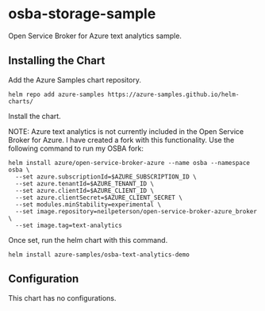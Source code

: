# osba-storage-sample

Open Service Broker for Azure text analytics sample.

## Installing the Chart

Add the Azure Samples chart repository.

```
helm repo add azure-samples https://azure-samples.github.io/helm-charts/
```

Install the chart.

NOTE: Azure text analytics is not currently included in the Open Service Broker for Azure. I have created a fork with this functionality. Use the following command to run my OSBA fork:

```
helm install azure/open-service-broker-azure --name osba --namespace osba \
  --set azure.subscriptionId=$AZURE_SUBSCRIPTION_ID \
  --set azure.tenantId=$AZURE_TENANT_ID \
  --set azure.clientId=$AZURE_CLIENT_ID \
  --set azure.clientSecret=$AZURE_CLIENT_SECRET \
  --set modules.minStability=experimental \
  --set image.repository=neilpeterson/open-service-broker-azure_broker \
  --set image.tag=text-analytics
```

Once set, run the helm chart with this command.

```
helm install azure-samples/osba-text-analytics-demo
```

## Configuration

This chart has no configurations.